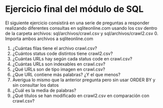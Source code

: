 # Ejercicio final del módulo de SQL

El siguiente ejercicio consistirá en una serie de preguntas a responder realizando diferentes consultas en sqliteonline.com usando los csv dentro de la carpeta archivos: sql/archivos/crawl.csv y sql/archivos/crawl2.csv
0. Importa ambos archivos a sqliteonline.com
1. ¿Cuántas filas tiene el archivo crawl.csv?
2. ¿Cuántos status code distintos tiene crawl2.csv?
3. ¿Cuántas URLs hay según cada status code en crawl.csv?
4. ¿Cuántas URLs son indexables en crawl.csv?
5. ¿Qué URLs son de tipo imagen en crawl.csv?
6. ¿Que URL contiene más palabras? ¿Y el que menos?
7. Averigua lo mismo que la anterior pregunta pero sin usar ORDER BY y sin consultar los datos
8. ¿Cuál es la media de palabras?
9. ¿Qué títulos se han modificado en crawl2.csv en comparación con crawl.csv?